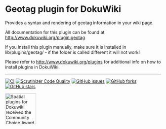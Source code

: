 # Geotag plugin for DokuWiki

Provides a syntax and rendering of geotag information in your wiki page.

All documentation for this plugin can be found at http://www.dokuwiki.org/plugin:geotag

If you install this plugin manually, make sure it is installed in lib/plugins/geotag/ - if the folder is called different it will not work!

Please refer to http://www.dokuwiki.org/plugins for additional info on how to install plugins in DokuWiki.

----
[![CI](https://github.com/mprins/dokuwiki-plugin-geotag/actions/workflows/CI.yml/badge.svg)](https://github.com/mprins/dokuwiki-plugin-geotag/actions/workflows/CI.yml)
[![Scrutinizer Code Quality](https://scrutinizer-ci.com/g/mprins/dokuwiki-plugin-geotag/badges/quality-score.png?b=master)](https://scrutinizer-ci.com/g/mprins/dokuwiki-plugin-geotag/?branch=master)
[![GitHub issues](https://img.shields.io/github/issues/mprins/dokuwiki-plugin-geotag.svg)](https://github.com/mprins/dokuwiki-plugin-geotag/issues)
[![GitHub forks](https://img.shields.io/github/forks/mprins/dokuwiki-plugin-geotag.svg)](https://github.com/mprins/dokuwiki-plugin-geotag/network)
[![GitHub stars](https://img.shields.io/github/stars/mprins/dokuwiki-plugin-geotag.svg)](https://github.com/mprins/dokuwiki-plugin-geotag/stargazers)

<img src="https://sourceforge.net/cdn/syndication/badge_img/239475/oss-community-choice-white?achievement=oss-community-choice&r=https://sourceforge.net/p/dokuwikispatial/admin/files/badges/" alt="Spatial plugins for Dokuwiki received the Community Choice Award on 2022-03-02" data-canonical-src="https://sourceforge.net/cdn/syndication/badge_img/239475/oss-community-choice-white?achievement=oss-community-choice&amp;r=https://sourceforge.net/p/dokuwikispatial/admin/files/badges/" width="100" height="100">
